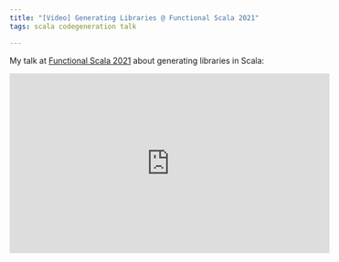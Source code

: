 ```yaml
---
title: "[Video] Generating Libraries @ Functional Scala 2021"
tags: scala codegeneration talk

---
```


My talk at [Functional Scala 2021](https://www.functionalscala.com/) about generating libraries in Scala:

<iframe width="560" height="315" src="https://www.youtube.com/embed/HCPTmytex3U" title="YouTube video player" frameborder="0" allow="accelerometer; autoplay; clipboard-write; encrypted-media; gyroscope; picture-in-picture" allowfullscreen></iframe>
